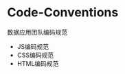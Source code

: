 # Code-Conventions
数据应用团队编码规范
- JS编码规范 <img url='https://img.shields.io/badge/style-plastic-green.svg?style=plastic'/>
- CSS编码规范
- HTML编码规范
